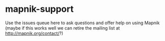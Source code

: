 mapnik-support
==============

Use the issues queue here to ask questions and offer help on using Mapnik (maybe if this works well we can retire the mailing list at http://mapnik.org/contact/?)